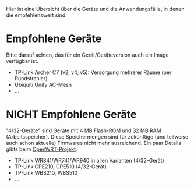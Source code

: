 Hier ist eine Übersicht über die Geräte und die Anwendungsfälle, in denen die empfehlenswert sind.

# Empfohlene Geräte
Bitte darauf achten, das für ein Gerät/Geräteversion auch ein Image verfügbar ist.
* TP-Link Archer C7 (v2, v4, v5): Versorgung mehrerer Räume (per Rundstrahler)
* Ubiquiti Unify AC-Mesh
* ...


# NICHT Empfohlene Geräte
"4/32-Geräte" sind Geräte mit 4 MB Flash-ROM und 32 MB RAM (Arbeitsspeicher). Diese Speichermengen sind für zukünftige (und teilweise auch schon aktuelle) Firmwares nicht mehr ausreichend. Ein paar Details gibts beim [OpenWRT-Projekt](https://openwrt.org/supported_devices/432_warning).

* TP-Link WR841/WR741/WR940 in allen Varianten (4/32-Gerät)
* TP-Link CPE210, CPE510 (4/32-Gerät)
* TP-Link WBS210, WBS510
* ...
